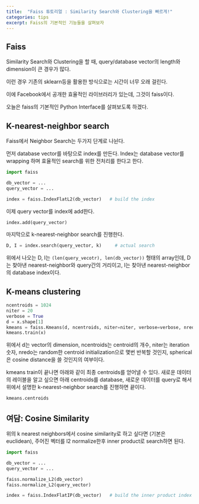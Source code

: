 ```yaml
---
title:  "Faiss 튜토리얼 : Similarity Search와 Clustering을 빠르게!"
categories: tips
excerpt: Faiss의 기본적인 기능들을 살펴보자
---
```

## Faiss

Similarity Search와 Clustering을 할 때, query/database vector의 length와 dimension이 큰 경우가 많다.

이런 경우 기존의 sklearn등을 활용한 방식으로는 시간이 너무 오래 걸린다.

이에 Facebook에서 공개한 효율적인 라이브러리가 있는데, 그것이 faiss이다.

오늘은 faiss의 기본적인 Python Interface를 살펴보도록 하겠다.

## K-nearest-neighbor search

Faiss에서 Neighbor Search는 두가지 단계로 나뉜다. 

먼저 database vector를 바탕으로 index를 만든다. Index는 database vector를 wrapping 하며 효율적인 search를 위한 전처리를 한다고 한다.

```python
import faiss                   

db_vector = ...
query_vector = ...

index = faiss.IndexFlatL2(db_vector)   # build the index
```

이제 query vector를 index에 add한다.

```python
index.add(query_vector)           
```

마지막으로 k-nearest-neighbor search를 진행한다.

```python
D, I = index.search(query_vector, k)     # actual search
```

위에서 나오는 D, I는 ```(len(query_vecotr), len(db_vector))``` 형태의 array인데, D는 찾아낸 nearest-neighbor와 query간의 거리이고, I는 찾아낸 nearest-neighbor의 database index이다.

## K-means clustering

```python
ncentroids = 1024
niter = 20
verbose = True
d = x.shape[1]
kmeans = faiss.Kmeans(d, ncentroids, niter=niter, verbose=verbose, nredo=10, spherical=False, gpu=True)
kmeans.train(x)
```

위에서 d는 vector의 dimension, ncentroids는 centroid의 개수, niter는 iteration 숫자, nredo는 random한 centroid initialization으로 몇번 반복할 것인지, spherical은 cosine distance을 쓸 것인지의 여부이다.

kmeans train이 끝나면 아래와 같이 최종 centroids를 얻어낼 수 있다. 새로운 데이터의 레이블을 알고 싶으면 아래 centroids를 database, 새로운 데이터를 query로 해서 위에서 설명한 k-nearest-neighbor search를 진행하면 끝이다.

```python
kmeans.centroids 
```

## 여담: Cosine Similarity

위의 k nearest neighbors에서 cosine similarity로 하고 싶다면 (기본은 euclidean), 주어진 벡터를 l2 normalize한후 inner product로 search하면 된다.

```python
import faiss                   

db_vector = ...
query_vector = ...

faiss.normalize_L2(db_vector)
faiss.normalize_L2(query_vector)

index = faiss.IndexFlatIP(db_vector)   # build the inner product index
```